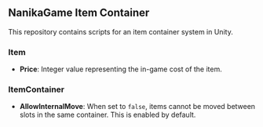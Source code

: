 ## NanikaGame Item Container

This repository contains scripts for an item container system in Unity.

### Item

- **Price**: Integer value representing the in-game cost of the item.

### ItemContainer

- **AllowInternalMove**: When set to `false`, items cannot be moved between slots in the same container. This is enabled by default.
